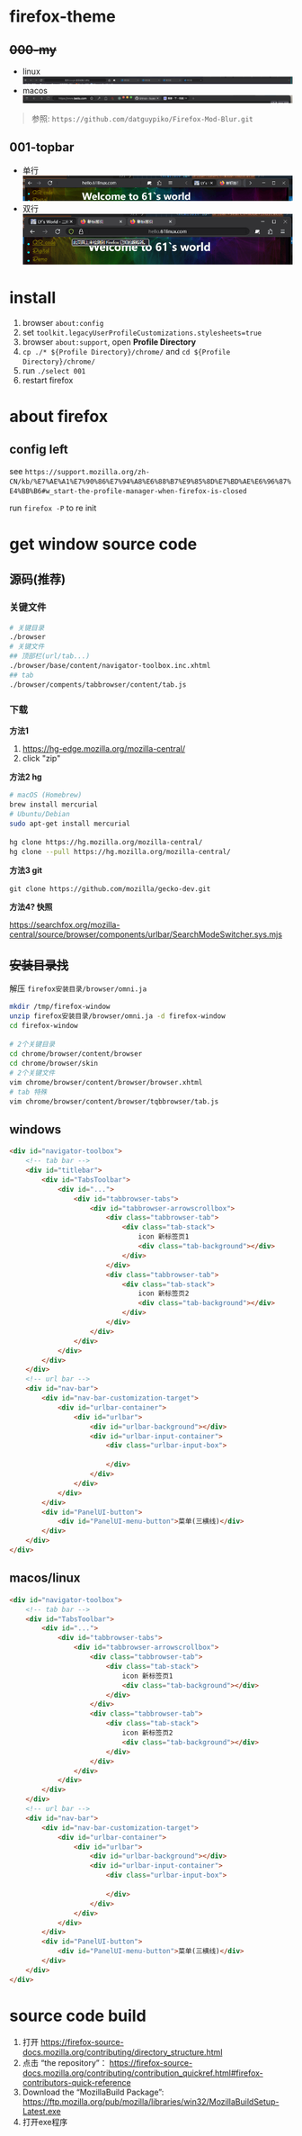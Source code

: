 # firefox-theme

## ~~000-my~~

- linux <img src="img/000.png">
- macos <img src="img/000_mac.png">

> 参照: `https://github.com/datguypiko/Firefox-Mod-Blur.git` 

## 001-topbar

- 单行 <img src="img/001_1.png">
- 双行 <img src="img/001_2.png">


# install

1. browser `about:config`
2. set `toolkit.legacyUserProfileCustomizations.stylesheets=true`
3. browser `about:support`, open **Profile Directory**
4. `cp ./* ${Profile Directory}/chrome/` and `cd ${Profile Directory}/chrome/`
5. run `./select 001`
6. restart firefox


# about firefox

## config left

see `https://support.mozilla.org/zh-CN/kb/%E7%AE%A1%E7%90%86%E7%94%A8%E6%88%B7%E9%85%8D%E7%BD%AE%E6%96%87%E4%BB%B6#w_start-the-profile-manager-when-firefox-is-closed`

run `firefox -P` to re init

# get window source code

## 源码(推荐)

### 关键文件

```bash
# 关键目录
./browser
# 关键文件 
## 顶部栏(url/tab...)
./browser/base/content/navigator-toolbox.inc.xhtml
## tab
./browser/compents/tabbrowser/content/tab.js
```

### 下载

**方法1**

1. https://hg-edge.mozilla.org/mozilla-central/
2. click "zip"

**方法2 hg**

```bash
# macOS (Homebrew)
brew install mercurial
# Ubuntu/Debian
sudo apt-get install mercurial

hg clone https://hg.mozilla.org/mozilla-central/
hg clone --pull https://hg.mozilla.org/mozilla-central/
```

**方法3 git**

`git clone https://github.com/mozilla/gecko-dev.git`


**方法4? 快照**

https://searchfox.org/mozilla-central/source/browser/components/urlbar/SearchModeSwitcher.sys.mjs

## ~~安装目录找~~

解压 `firefox安装目录/browser/omni.ja`

```bash
mkdir /tmp/firefox-window
unzip firefox安装目录/browser/omni.ja -d firefox-window
cd firefox-window

# 2个关键目录
cd chrome/browser/content/browser
cd chrome/browser/skin
# 2个关键文件
vim chrome/browser/content/browser/browser.xhtml
# tab 特殊
vim chrome/browser/content/browser/tqbbrowser/tab.js
```

## windows

```html
<div id="navigator-toolbox">
    <!-- tab bar -->
    <div id="titlebar">
        <div id="TabsToolbar">
            <div id="...">
                <div id="tabbrowser-tabs">
                    <div id="tabbrowser-arrowscrollbox">
                        <div class="tabbrowser-tab">
                            <div class="tab-stack">
                                icon 新标签页1
                                <div class="tab-background"></div>
                            </div>
                        </div>
                        <div class="tabbrowser-tab">
                            <div class="tab-stack">
                                icon 新标签页2
                                <div class="tab-background"></div>
                            </div>
                        </div>
                    </div>
                </div>
            </div>
        </div>
    </div>
    <!-- url bar -->
    <div id="nav-bar">
        <div id="nav-bar-customization-target">
            <div id="urlbar-container">
                <div id="urlbar">
                    <div id="urlbar-background"></div>
                    <div id="urlbar-input-container">
                        <div class="urlbar-input-box">
                            
                        </div>
                    </div>
                </div>
            </div>
        </div>
        <div id="PanelUI-button">
            <div id="PanelUI-menu-button">菜单(三横线)</div>
        </div>
    </div>
</div>
```

## macos/linux

```html
<div id="navigator-toolbox">
    <!-- tab bar -->
    <div id="TabsToolbar">
        <div id="...">
            <div id="tabbrowser-tabs">
                <div id="tabbrowser-arrowscrollbox">
                    <div class="tabbrowser-tab">
                        <div class="tab-stack">
                            icon 新标签页1
                            <div class="tab-background"></div>
                        </div>
                    </div>
                    <div class="tabbrowser-tab">
                        <div class="tab-stack">
                            icon 新标签页2
                            <div class="tab-background"></div>
                        </div>
                    </div>
                </div>
            </div>
        </div>
    </div>
    <!-- url bar -->
    <div id="nav-bar">
        <div id="nav-bar-customization-target">
            <div id="urlbar-container">
                <div id="urlbar">
                    <div id="urlbar-background"></div>
                    <div id="urlbar-input-container">
                        <div class="urlbar-input-box">
                            
                        </div>
                    </div>
                </div>
            </div>
        </div>
        <div id="PanelUI-button">
            <div id="PanelUI-menu-button">菜单(三横线)</div>
        </div>
    </div>
</div>
```

# source code build

1. 打开 https://firefox-source-docs.mozilla.org/contributing/directory_structure.html
2. 点击 “the repository”： https://firefox-source-docs.mozilla.org/contributing/contribution_quickref.html#firefox-contributors-quick-reference
3. Download the “MozillaBuild Package”: https://ftp.mozilla.org/pub/mozilla/libraries/win32/MozillaBuildSetup-Latest.exe
4. 打开exe程序